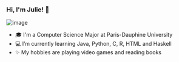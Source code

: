 ### Hi, I'm Julie! 👋

![image](https://github.com/juliehuyen/juliehuyen/assets/121394302/c1c37938-515a-4117-8d82-2d49661926fc)

- 🎓 I'm a Computer Science Major at Paris-Dauphine University
- 💻 I’m currently learning Java, Python, C, R, HTML and Haskell
- ✨ My hobbies are playing video games and reading books

